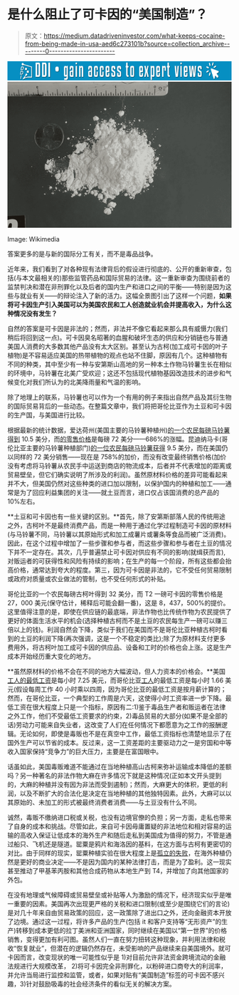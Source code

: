 # 是什么阻止了可卡因的“美国制造”？

> 原文：<https://medium.datadriveninvestor.com/what-keeps-cocaine-from-being-made-in-usa-aed6c273101b?source=collection_archive---------0----------------------->

[![](img/ff548bf64d7807fcfadcf8fe6f2a539f.png)](http://www.track.datadriveninvestor.com/1B9E)![](img/9ec145d932b64e70ac56bcbe25d64c5f.png)

Image: Wikimedia

答案更多的是与新的国际分工有关，而不是毒品战争。

近年来，我们看到了对各种现有法律背后的假设进行彻底的、公开的重新审查，包括(与本文最相关的)那些监管药品和国际贸易的法律。这一重新审查为围绕前者的监禁判决和潜在非刑罪化以及后者的国内生产和进口之间的平衡——特别是因为这些与就业有关——的辩论注入了新的活力。这幅全景图引出了这样一个问题，**如果将可卡因生产引入美国可以为美国农民和工人创造就业机会并提高收入，为什么这种情况没有发生？**

自然的答案是可卡因是非法的；然而，非法并不像它看起来那么具有威慑力(我们稍后将回到这一点)。可卡因臭名昭著的血腥和破坏生态的供应和分销链也与普通美国人消费的大多数其他产品没有太大区别。甚至认为古柯(加工成可卡因的叶子植物)是不容易适应美国的热带植物的观点也站不住脚，原因有几个。这种植物有不同的种类，其中至少有一种与安第斯山高地的另一种本土作物马铃薯生长在相似的环境中，马铃薯在北美广受欢迎；这还不包括现代植物基因改造技术的进步和气候变化对我们所认为的北美降雨量和气温的影响。

除了地理上的联系，马铃薯也可以作为一个有用的例子来指出自然产品及其衍生物的国际贸易背后的一些动态。在整篇文章中，我们将把哥伦比亚作为土豆和可卡因的生产国，与美国进行比较。

根据最新的统计数据，爱达荷州(美国主要的马铃薯种植州)[的一个农民每磅马铃薯得到](https://www.ams.usda.gov/mnreports/fvdidnop.pdf) 10.5 美分，而[的零售价格](https://www.statista.com/statistics/236901/retail-price-of-potatoes-in-the-united-states/)是每磅 72 美分——686%的涨幅。昆迪纳马卡(哥伦比亚主要的马铃薯种植部门)[的一位农民每磅马铃薯获得](http://fedepapa.com/wp-content/uploads/2017/01/Cundinamarca-pagina-web-2018.pdf) 9.5 美分，而在美国仍以同样的 72 美分销售——现在是 758%的加价，而没有改变最终销售价格(加价没有考虑将马铃薯从农民手中运送到商店的物流成本，后者并不代表增加的距离或贸易壁垒，但它们确实说明了所涉及的利润)。虽然原材料价格的差异可能看起来并不大，但美国仍然对这些种类的进口加以限制，以保护国内的种植和加工——通常是为了回应利益集团的关注——就土豆而言，进口仅占该国消费的总产品的 10%左右。

**土豆和可卡因也有一些关键的区别。**首先，除了安第斯部落人民的传统用途之外，古柯叶不是最终消费产品，而是一种用于通过化学过程制造可卡因的原材料(与马铃薯不同，马铃薯以其原始形式和加工成薯片或薯条等食品而被广泛消费)。因此，在这个过程中增加了一些步骤和参与者，而这些步骤和参与者在土豆的情况下并不一定存在。其次，几乎普遍禁止可卡因对供应有不同的影响(就缉获而言),对贩运者的可获得性和风险有持续的影响；在生产的每一个阶段，所有这些都会抬高价格，通常达到夸大的程度。第三，因为可卡因是非法的，它不受任何贸易限制或政府对质量或农业做法的管制，也不受任何形式的补贴。

哥伦比亚的一个农民每磅古柯叶得到 32 美分，而 T2 一磅可卡因的零售价格是 27，000 美元(保守估计，稀释后可能会翻一番)，这是 8，437，500%的提价。这里值得注意的是，即使在供应链的最底端，非法作物也比传统作物为农民提供了更好的体面生活水平的机会(选择种植古柯而不是土豆的农民每生产一磅可以赚三倍以上的钱)。利润自然会下降，类似于我们在美国而不是哥伦比亚种植古柯时看到的土豆的利润下降(再次强调，这是一个不稳定的类比);除了为原材料支付更多费用外，将古柯叶加工成可卡因的供应品、设备和工时的价格也会上涨。这是生产成本开始经历重大变化的地方。

**虽然原材料的价格不会在不同的地方大幅波动，但人力资本的价格会。**美国[工人的最低工资](https://smallbiztrends.com/2019/01/minimum-wage-2019.html)是每小时 7.25 美元，而哥伦比亚[工人](http://www.eluniversal.com/internacional/29343/colombia-sube-a-251-dolares-el-salario-minimo-para-2019)的最低工资是每小时 1.66 美元(假设每周工作 40 小时乘以四周，因为哥伦比亚的最低工资是按月薪计算的；然而，在哥伦比亚，一个典型的工作周是六天，这使得小时工资率进一步下降。最低工资在很大程度上只是一个指标，原因有二:1)鉴于毒品生产者和贩运者在法律之外工作，他们不受最低工资要求的约束，2)毒品贸易的大部分(如果不是全部的话)劳动力可能来自失业者，这改变了人们在任何情况下都愿意为之工作的报酬逻辑。无论如何，即使是毒贩也不是在真空中工作，最低工资指标也清楚地显示了在国外生产可以节省的成本。反过来，这一工资差距的主要驱动力之一是穷国和中等收入国家保持“竞争力”的巨大压力，主要是在富国眼中。

话虽如此，美国毒贩难道不能通过在当地种植高山古柯来弥补运输成本降低的差额吗？另一种著名的非法作物大麻在许多情况下就是这种情况(正如本文开头提到的，大麻的种植并没有因为非法而受到遏制)；然而，大麻更大的体积，更低的利润，以及不断扩大的合法化是决定在当地种植的其他独特因素。此外，大麻可以以其原始的、未加工的形式被最终消费者消费——与土豆没有什么不同。

诚然，毒贩不缴纳进口税或关税，也没有边境官僚的负担；另一方面，走私也带来了自身的成本和挑战。尽管如此，来自可卡因毋庸置疑的非法地位和相对容易的运输的高收入保证让低成本的海外生产和随后走私到美国成为值得的努力，不管是通过船只、飞机还是隧道。罂粟是鸦片和海洛因的基料，在这方面与古柯有更密切的对比。由于同样的现实，罂粟种植实验在很大程度上是[孤立的失败](https://www.nbcnews.com/storyline/americas-heroin-epidemic/500-million-opium-poppy-field-discovered-north-carolina-n764801)，在海外种植仍然是更好的商业决定——不是因为国内的某种法律打击，而是为了盈利。这一现实甚至推动了甲基苯丙胺和其他合成药物从本地生产到 T4，并增加了向其他国家的外包。

在没有地理或气候障碍或贸易壁垒或补贴等人为激励的情况下，经济现实似乎是唯一重要的因素。美国再次出现更严格的关税和进口限制(或至少是围绕它们的言论)是对几十年来自由贸易政策的回应，这一政策除了进出口之外，还向金融资本开放了边境。通过这一过程，将许多产品的生产(包括 it 和客户支持等“无形资产”的生产)转移到成本更低的拉丁美洲和亚洲国家，同时继续在美国以“第一世界”的价格销售，变得更加有利可图。虽然人们一直在努力扭转这种现象，并利用法律和税收“恢复就业”，但潜在的逻辑仍然存在，未受影响的产品继续来自美国境外。就可卡因而言，改变现状的唯一可能性似乎是 1)对目前允许非法资金跨境流动的金融法规进行大规模改革， 2)将可卡因完全非刑罪化，以粉碎进口商夸大的利润率，并允许当局进行监控和监管，或者，如果对贴有“美国制造”标签的可卡因不感兴趣，3)针对鼓励吸毒的社会经济条件的看似无关的解决方案。